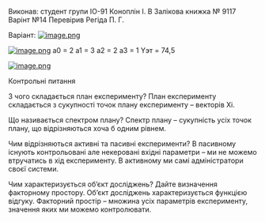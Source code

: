 Виконав:
студент групи ІО-91
Коноплін  І. В
Залікова книжка № 9117
Варінт №14
Перевірив Регіда П. Г.


Варіант:
[![image.png](https://i.postimg.cc/SsGNpbdB/image.png)](https://postimg.cc/LYnMz7rD)


[![image.png](https://i.postimg.cc/v8zDJfS4/image.png)](https://postimg.cc/NLKgT9tt)
a0 = 2
a1 = 3
a2 = 2
a3 = 1
Yэт = 74,5

[![image.png](https://i.postimg.cc/02j5h3w4/image.png)](https://postimg.cc/SJ0pMgVL)

Контрольні питання 

З чого складається план експерименту?
План експерименту складається з сукупності точок плану експерименту – векторів Xi.

Що називається спектром плану?
Спектр плану – сукупність усіх точок плану, що відрізняються хоча б одним рівнем.

Чим відрізняються активні та пасивні експерименти?
В пасивному існують контрольовані але некеровані вхідні параметри – ми не можемо втручатись в хід експерименту. В активному ми самі адміністратори своєї системи.

Чим характеризується об’єкт досліджень? Дайте визначення факторному простору.
Об’єкт досліджень характеризується функцією відгуку. Факторний простір – множина усіх параметрів експерименту, значення яких ми можемо контролювати.

